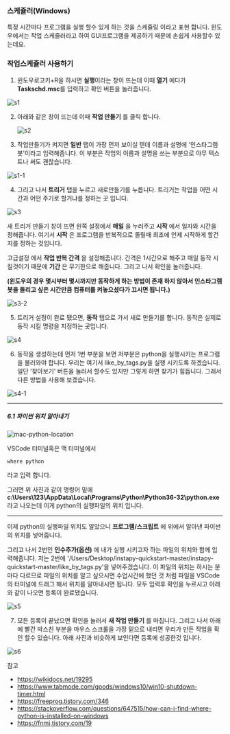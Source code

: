 ### 스케쥴러(Windows)

특정 시간마다 프로그램을 실행 할수 있게 하는 것을 스케쥴링 이라고 표현 합니다. 
윈도우에서는 작업 스케줄러라고 하여 GUI프로그램을 제공하기 때문에 손쉽게 사용할수 있는데요.





### 작업스케쥴러 사용하기



1. 윈도우로고키+R을 하시면 **실행**이라는 창이 뜨는데 이때 **열기** 에다가 **Taskschd.msc**를 입력하고 확인 버튼을 눌러줍니다.

![s1](./src/s1.png)





2. 아래와 같은 창이 뜨는데 이때 **작업 만들기** 를 클릭 합니다.

   ![s2](./src/s2.png)



3. 작업만들기가 켜지면 **일반** 탭이 가장 먼저 보이실 텐데 이름과 설명에 '인스타그램봇'이라고 입력해줍니다. 이 부분은 작업의 이름과 설명을 쓰는 부분으로 아무 텍스트나 써도 괜찮습니다.

![s1-1](./src/s1-1.png)



4. 그리고 나서 **트리거** 탭을 누르고 새로만들기를 누릅니다. 트리거는 작업을 어떤 시간과 어떤 주기로 할거냐를 정하는 곳 입니다. 

![s3](./src/s3-1.png)

새 트리거 만들기 창이 뜨면 왼쪽 설정에서 **매일** 을 누러주고 **시작** 에서 일자와 시간을 정해줍니다. 여기서 **시작** 은 프로그램을 반복적으로 돌릴때 최초에 언제 시작하게 할건지를 정하는 것입니다. 

고급설정 에서 **작업 반복 간격** 을 설정해줍니다. 간격은 1시간으로 해주고 매일 동작 시킬것이기 때문에 **기간** 은 무기한으로 해줍니다. 그리고 나서 확인을 눌러줍니다.

**(윈도우의 경우 몇시부터 몇시까지만 동작하게 하는 방법이 존재 하지 않아서 인스타그램봇을 돌리고 싶은 시간만큼 컴퓨터를 켜놓으셨다가 끄시면 됩니다.)**

![s3-2](./src/s3-2.png)

5. 트리거 설정이 완료 됐으면, **동작** 탭으로 가서 새로 만들기를 합니다. 동작은 실제로 동작 시킬 명령을 지정하는 곳입니다.

![s4](./src/s4.png)



6. 동작을 생성하는데 먼저 1번 부분을 보면 저부분은 python을 실행시키는 프로그램을 불러와야 합니다. 우리는 여기서 like_by_tags.py을 실행 시키도록 하겠습니다. 일단 '찾아보기' 버튼을 눌러서 할수도 있지만 그렇게 하면 찾기가 힘듭니다. 그래서 다른 방법을 사용해 보겠습니다.

![s4-1](./src/s4-1.png)



---

##### 6.1 파이썬 위치 알아내기

![mac-python-location](./src/win-python-location.png)

VSCode 터미널혹은 맥 터미널에서 

```
where python
```

라고 입력 합니다.

그러면 위 사진과 같이 명령어 밑에 **c:\Users\123\AppData\Local\Programs\Python\Python36-32\python.exe** 라고 나오는데 이게 python의 실행파일의 위치 입니다.

---

이제 python의 실행파일 위치도 알았으니 **프로그램/스크립트** 에 위에서 알아낸 파이썬의 위치를 넣어줍니다. 

그리고 나서 2번인 **인수추가(옵션)** 에 내가 실행 시키고자 하는 파일의 위치와 함께 입력해줍니다. 
저는 2번에 '/Users/Desktop/instapy-quickstart-master/instapy-quickstart-master/like_by_tags.py'을 넣어주겠습니다. 
이 파일의 위치는 하시는 분 마다 다르므로 파일의 위치를 알고 싶으시면 수업시간에 했던 것 처럼 파일을 VSCode의 터미널에 드래그 해서 위치를 알아내시면 됩니다. 모두 입력후 확인을 누르시고 아래와 같이 나오면 등록이 완료됐습니다.

![s5](./src/s5.png)



7. 모든 등록이 끝났으면 확인을 눌러서 **새 작업 만들기** 를 마칩니다. 그리고 나서 아래에 빨간 박스친 부분을 마우스 스크롤을 가장 밑으로 내리면 우리가 만든 작업을 확인 할수 있습니다. 아래 사진과 비슷하게 보인다면 등록에 성공한것 입니다.

![s6](./src/s6.png)





참고

- https://wikidocs.net/19295
- https://www.tabmode.com/goods/windows10/win10-shutdown-timer.html
- https://freeprog.tistory.com/346
- https://stackoverflow.com/questions/647515/how-can-i-find-where-python-is-installed-on-windows
- https://fnmj.tistory.com/19